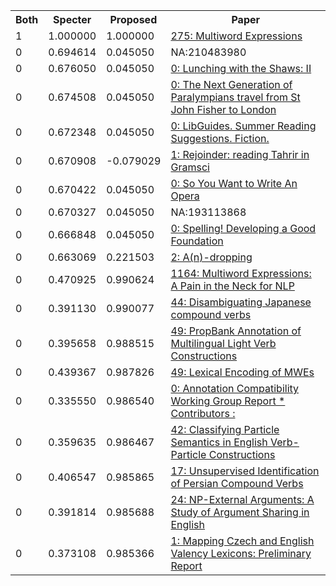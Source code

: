 <html><table><tr>
<th>Both</th>
<th>Specter</th>
<th>Proposed</th>
<th>Paper</th>
</tr>
<tr>
<td>1</td>
<td>1.000000</td>
<td>1.000000</td>
<td><a href="https://www.semanticscholar.org/paper/ec1b2401abfa059120b4bd2ba04c5335c9280ca2">275: Multiword Expressions</a></td>
</tr>
<tr>
<td>0</td>
<td>0.694614</td>
<td>0.045050</td>
<td>NA:210483980</td>
</tr>
<tr>
<td>0</td>
<td>0.676050</td>
<td>0.045050</td>
<td><a href="https://www.semanticscholar.org/paper/35e9f0b0668dcb388a005c8a2c150904814810df">0: Lunching with the Shaws: II</a></td>
</tr>
<tr>
<td>0</td>
<td>0.674508</td>
<td>0.045050</td>
<td><a href="https://www.semanticscholar.org/paper/d007206dd90d4c3348d9aadfacfaf8839f142e65">0: The Next Generation of Paralympians travel from St John Fisher to London</a></td>
</tr>
<tr>
<td>0</td>
<td>0.672348</td>
<td>0.045050</td>
<td><a href="https://www.semanticscholar.org/paper/bcc99ef4883500738b67cf0053778103a0e27edc">0: LibGuides. Summer Reading Suggestions. Fiction.</a></td>
</tr>
<tr>
<td>0</td>
<td>0.670908</td>
<td>-0.079029</td>
<td><a href="https://www.semanticscholar.org/paper/e3b65ccf306a31c6f83e8946f776846e7e5f4de8">1: Rejoinder: reading Tahrir in Gramsci</a></td>
</tr>
<tr>
<td>0</td>
<td>0.670422</td>
<td>0.045050</td>
<td><a href="https://www.semanticscholar.org/paper/14f1fc5943ba8e50a4a64525a7e9cc265b9c62fa">0: So You Want to Write An Opera</a></td>
</tr>
<tr>
<td>0</td>
<td>0.670327</td>
<td>0.045050</td>
<td>NA:193113868</td>
</tr>
<tr>
<td>0</td>
<td>0.666848</td>
<td>0.045050</td>
<td><a href="https://www.semanticscholar.org/paper/b8a1c70b5c8a6ad17423b8e18948739ed9c23606">0: Spelling! Developing a Good Foundation</a></td>
</tr>
<tr>
<td>0</td>
<td>0.663069</td>
<td>0.221503</td>
<td><a href="https://www.semanticscholar.org/paper/33f42f4329462dcb5787b5078f9ff17696e0550d">2: A(n)-dropping</a></td>
</tr>
<tr>
<td>0</td>
<td>0.470925</td>
<td>0.990624</td>
<td><a href="https://www.semanticscholar.org/paper/5504f4ec7b7b7b074e9dc557beeaf68c76b65540">1164: Multiword Expressions: A Pain in the Neck for NLP</a></td>
</tr>
<tr>
<td>0</td>
<td>0.391130</td>
<td>0.990077</td>
<td><a href="https://www.semanticscholar.org/paper/83d24a946aa50cefb9cb9efc2d80ffa4824911e0">44: Disambiguating Japanese compound verbs</a></td>
</tr>
<tr>
<td>0</td>
<td>0.395658</td>
<td>0.988515</td>
<td><a href="https://www.semanticscholar.org/paper/fc9bd46a3c5ed14e91fe102acf00af2f62a11b5f">49: PropBank Annotation of Multilingual Light Verb Constructions</a></td>
</tr>
<tr>
<td>0</td>
<td>0.439367</td>
<td>0.987826</td>
<td><a href="https://www.semanticscholar.org/paper/e3ec31cbf49f1099c45aa6c265d209a31b3ca3f4">49: Lexical Encoding of MWEs</a></td>
</tr>
<tr>
<td>0</td>
<td>0.335550</td>
<td>0.986540</td>
<td><a href="https://www.semanticscholar.org/paper/ca71282bb146ea30d3a126b84c148968ad001b25">0: Annotation Compatibility Working Group Report * Contributors :</a></td>
</tr>
<tr>
<td>0</td>
<td>0.359635</td>
<td>0.986467</td>
<td><a href="https://www.semanticscholar.org/paper/6608189cc1941748787f9f7948ec9bacb2d2615b">42: Classifying Particle Semantics in English Verb-Particle Constructions</a></td>
</tr>
<tr>
<td>0</td>
<td>0.406547</td>
<td>0.985865</td>
<td><a href="https://www.semanticscholar.org/paper/28c790d633b9b7214dfa60c7139df1bd6667d725">17: Unsupervised Identification of Persian Compound Verbs</a></td>
</tr>
<tr>
<td>0</td>
<td>0.391814</td>
<td>0.985688</td>
<td><a href="https://www.semanticscholar.org/paper/99a49984e3a563750533aa030a4d0389e5f36d2b">24: NP-External Arguments: A Study of Argument Sharing in English</a></td>
</tr>
<tr>
<td>0</td>
<td>0.373108</td>
<td>0.985366</td>
<td><a href="https://www.semanticscholar.org/paper/e57f7423fdcb39c1b3c4d094306051d19a8c7bfc">1: Mapping Czech and English Valency Lexicons: Preliminary Report</a></td>
</tr>
</table></html>
